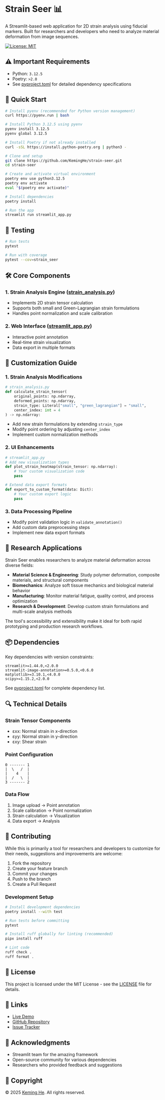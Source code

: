 # Strain Seer 📊

A Streamlit-based web application for 2D strain analysis using fiducial markers. Built for researchers and developers who need to analyze material deformation from image sequences.

[![License: MIT](https://img.shields.io/badge/License-MIT-yellow.svg)](https://opensource.org/licenses/MIT)

## ⚠️ Important Requirements

- Python: `3.12.5`
- Poetry: `>2.0`
- See [pyproject.toml](https://github.com/KemingHe/strain-seer/blob/main/pyproject.toml) for detailed dependency specifications

## 🚀 Quick Start

```bash
# Install pyenv (recommended for Python version management)
curl https://pyenv.run | bash

# Install Python 3.12.5 using pyenv
pyenv install 3.12.5
pyenv global 3.12.5

# Install Poetry if not already installed
curl -sSL https://install.python-poetry.org | python3 -

# Clone and setup
git clone https://github.com/KemingHe/strain-seer.git
cd strain-seer

# Create and activate virtual environment
poetry env use python3.12.5
poetry env activate
eval "$(poetry env activate)"

# Install dependencies
poetry install

# Run the app
streamlit run streamlit_app.py
```

## 🧪 Testing

```bash
# Run tests
pytest

# Run with coverage
pytest --cov=strain_seer
```

## 🛠️ Core Components

### 1. Strain Analysis Engine ([strain_analysis.py](https://github.com/KemingHe/strain-seer/blob/main/strain_analysis.py))

- Implements 2D strain tensor calculation
- Supports both small and Green-Lagrangian strain formulations
- Handles point normalization and scale calibration

### 2. Web Interface ([streamlit_app.py](https://github.com/KemingHe/strain-seer/blob/main/streamlit_app.py))

- Interactive point annotation
- Real-time strain visualization
- Data export in multiple formats

## 🔧 Customization Guide

### 1. Strain Analysis Modifications

```python
# strain_analysis.py
def calculate_strain_tensor(
    original_points: np.ndarray,
    deformed_points: np.ndarray,
    strain_type: Literal["small", "green_lagrangian"] = "small",
    center_index: int = 4
) -> np.ndarray:
```

- Add new strain formulations by extending `strain_type`
- Modify point ordering by adjusting `center_index`
- Implement custom normalization methods

### 2. UI Enhancements

```python
# streamlit_app.py
# Add new visualization types
def plot_strain_heatmap(strain_tensor: np.ndarray):
    # Your custom visualization code
    pass

# Extend data export formats
def export_to_custom_format(data: Dict):
    # Your custom export logic
    pass
```

### 3. Data Processing Pipeline

- Modify point validation logic in `validate_annotation()`
- Add custom data preprocessing steps
- Implement new data export formats

## 🎯 Research Applications

Strain Seer enables researchers to analyze material deformation across diverse fields:

- **Material Science & Engineering**: Study polymer deformation, composite materials, and structural components
- **Biomechanics**: Analyze soft tissue mechanics and biological material behavior
- **Manufacturing**: Monitor material fatigue, quality control, and process optimization
- **Research & Development**: Develop custom strain formulations and multi-scale analysis methods

The tool's accessibility and extensibility make it ideal for both rapid prototyping and production research workflows.

## 📦 Dependencies

Key dependencies with version constraints:

```text
streamlit>=1.44.0,<2.0.0
streamlit-image-annotation>=0.5.0,<0.6.0
matplotlib>=3.10.1,<4.0.0
scipy>=1.15.2,<2.0.0
```

See [pyproject.toml](https://github.com/KemingHe/strain-seer/blob/main/pyproject.toml) for complete dependency list.

## 🔍 Technical Details

### Strain Tensor Components

- εxx: Normal strain in x-direction
- εyy: Normal strain in y-direction
- εxy: Shear strain

### Point Configuration

```text
0 ------- 1
|  \   /  |
|    4    |
|  /   \  |
3 ------- 2
```

### Data Flow

1. Image upload → Point annotation
2. Scale calibration → Point normalization
3. Strain calculation → Visualization
4. Data export → Analysis

## 🤝 Contributing

While this is primarily a tool for researchers and developers to customize for their needs, suggestions and improvements are welcome:

1. Fork the repository
2. Create your feature branch
3. Commit your changes
4. Push to the branch
5. Create a Pull Request

### Development Setup

```bash
# Install development dependencies
poetry install --with test

# Run tests before committing
pytest

# Install ruff globally for linting (recommended)
pipx install ruff

# Lint code
ruff check .
ruff format .
```

## 📄 License

This project is licensed under the MIT License - see the [LICENSE](https://github.com/KemingHe/strain-seer/blob/main/LICENSE) file for details.

## 🔗 Links

- [Live Demo](https://strain-seer.streamlit.app)
- [GitHub Repository](https://github.com/KemingHe/strain-seer)
- [Issue Tracker](https://github.com/KemingHe/strain-seer/issues)

## 🙏 Acknowledgments

- Streamlit team for the amazing framework
- Open-source community for various dependencies
- Researchers who provided feedback and suggestions

## 📝 Copyright

© 2025 [Keming He](https://github.com/KemingHe). All rights reserved.
